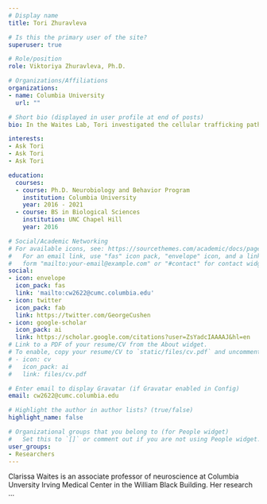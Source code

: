 ```yaml
---
# Display name
title: Tori Zhuravleva

# Is this the primary user of the site?
superuser: true

# Role/position
role: Viktoriya Zhuravleva, Ph.D. 

# Organizations/Affiliations
organizations:
- name: Columbia University
  url: ""

# Short bio (displayed in user profile at end of posts)
bio: In the Waites Lab, Tori investigated the cellular trafficking pathways of proteins implicated in Alzheimer’s and Parkinson’s Diseases, focusing on Rab GTPases as regulators of these trafficking mechanisms. Prior to graduate school, Tori majored in Biology at the University of North Carolina at Chapel Hill and earned Highest Honors for researching the role of immune cells in HIV-induced neurotoxicity. Besides neuroscience research, Tori enjoys teaching group fitness classes, traveling around the world, exploring NYC, and mentoring students – particularly high schoolers applying to college and undergraduates applying to graduate school. Tori now works in the Pre-Award and Research Development office at Columbia’s Zuckerman Institute.  

interests:
- Ask Tori
- Ask Tori
- Ask Tori

education:
  courses:
  - course: Ph.D. Neurobiology and Behavior Program
    institution: Columbia University
    year: 2016 - 2021
  - course: BS in Biological Sciences
    institution: UNC Chapel Hill
    year: 2016

# Social/Academic Networking
# For available icons, see: https://sourcethemes.com/academic/docs/page-builder/#icons
#   For an email link, use "fas" icon pack, "envelope" icon, and a link in the
#   form "mailto:your-email@example.com" or "#contact" for contact widget.
social:
- icon: envelope
  icon_pack: fas
  link: 'mailto:cw2622@cumc.columbia.edu'
- icon: twitter
  icon_pack: fab
  link: https://twitter.com/GeorgeCushen
- icon: google-scholar
  icon_pack: ai
  link: https://scholar.google.com/citations?user=ZsYadcIAAAAJ&hl=en
# Link to a PDF of your resume/CV from the About widget.
# To enable, copy your resume/CV to `static/files/cv.pdf` and uncomment the lines below.
# - icon: cv
#   icon_pack: ai
#   link: files/cv.pdf

# Enter email to display Gravatar (if Gravatar enabled in Config)
email: cw2622@cumc.columbia.edu

# Highlight the author in author lists? (true/false)
highlight_name: false

# Organizational groups that you belong to (for People widget)
#   Set this to `[]` or comment out if you are not using People widget.
user_groups:
- Researchers
---
```


Clarissa Waites is an associate professor of neuroscience at Columbia Unversity Irving Medical Center in the William Black Building. Her research ...
